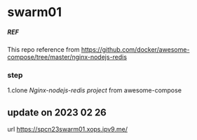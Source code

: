 # swarm01

##### REF
This repo reference from https://github.com/docker/awesome-compose/tree/master/nginx-nodejs-redis


### step
1.clone *Nginx-nodejs-redis project* from awesome-compose 

## update on 2023 02 26
url https://spcn23swarm01.xops.ipv9.me/